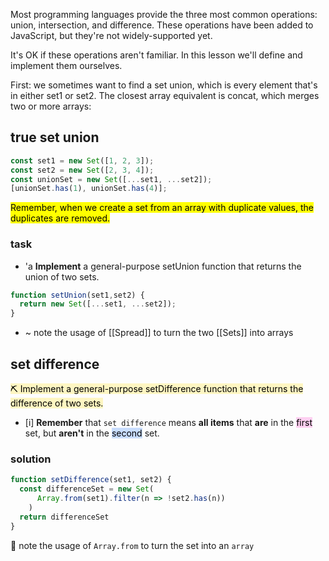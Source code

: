 Most programming languages provide the three most common operations: union, intersection, and difference. These operations have been added to JavaScript, but they're not widely-supported yet.

It's OK if these operations aren't familiar. In this lesson we'll define and implement them ourselves.

First: we sometimes want to find a set union, which is every element that's in either set1 or set2. The closest array equivalent is concat, which merges two or more arrays:

## true set union

```js
const set1 = new Set([1, 2, 3]);
const set2 = new Set([2, 3, 4]);
const unionSet = new Set([...set1, ...set2]);
[unionSet.has(1), unionSet.has(4)];
```

<mark class='important'>Remember, when we create a set from an array with duplicate values, the duplicates are removed.</mark>

### task

- 'a **Implement** a general-purpose setUnion function that returns the union of two sets.

```js
function setUnion(set1,set2) {
  return new Set([...set1, ...set2]);
}
```

- ~ note the usage of [[Spread]] to turn the two [[Sets]] into arrays

## set difference

<mark style="background: #FFF3A3A6;">⛏ Implement a general-purpose setDifference function that returns the difference of two sets.</mark>

- [i] **Remember** that `set difference` means **all items** that **are** in the <mark style="background: #FFB8EBA6;">first</mark> set, but **aren't** in the <mark style="background: #ADCCFFA6;">second</mark> set.

### solution
```js
function setDifference(set1, set2) {
  const differenceSet = new Set(
	  Array.from(set1).filter(n => !set2.has(n))
	)
  return differenceSet
}
```

📑 note the usage of `Array.from` to turn the set into an `array`
